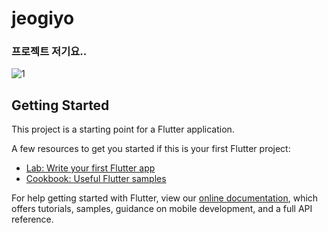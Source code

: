 # jeogiyo

### 프로젝트 저기요..

![1](https://user-images.githubusercontent.com/41291493/108789606-f2572c00-75bd-11eb-80f1-c31c5f52b17d.jpeg)

## Getting Started

This project is a starting point for a Flutter application.

A few resources to get you started if this is your first Flutter project:

- [Lab: Write your first Flutter app](https://flutter.dev/docs/get-started/codelab)
- [Cookbook: Useful Flutter samples](https://flutter.dev/docs/cookbook)

For help getting started with Flutter, view our
[online documentation](https://flutter.dev/docs), which offers tutorials,
samples, guidance on mobile development, and a full API reference.
